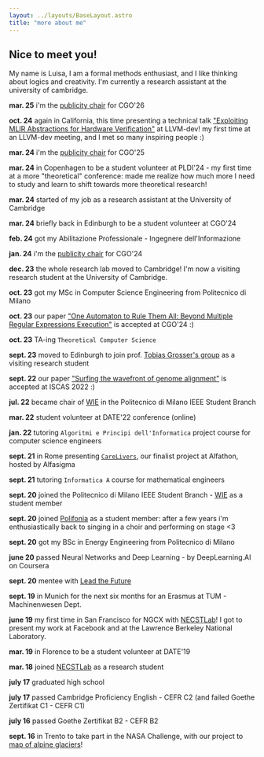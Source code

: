 ```yaml
---
layout: ../layouts/BaseLayout.astro
title: "more about me"
---
```


## Nice to meet you!
My name is Luisa, I am a formal methods enthusiast, and I like thinking about logics and creativity.
I'm currently a research assistant at the university of cambridge.

**mar. 25** i'm the [publicity chair](https://2026.cgo.org/committee/cgo-2026-organizing-committee) for CGO'26

**oct. 24** again in California, this time presenting a technical talk ["Exploiting MLIR Abstractions for Hardware Verification"](https://www.youtube.com/watch?v=ga0VHhwmKMM&t=682s) at LLVM-dev! my first time at an LLVM-dev meeting, and I met so many inspiring people :)

**mar. 24** i'm the [publicity chair](https://2025.cgo.org/committee/cgo-2025-organizing-committee) for CGO'25

**mar. 24** in Copenhagen to be a student volunteer at PLDI'24 - my first time at a more "theoretical" conference: made me realize how much more I need to study and learn to shift towards more theoretical research!

**mar. 24** started of my job as a research assistant at the University of Cambridge

**mar. 24** briefly back in Edinburgh to be a student volunteer at CGO'24

**feb. 24** got my Abilitazione Professionale - Ingegnere dell'Informazione

**jan. 24** i'm the [publicity chair](https://conf.researchr.org/committee/cgo-2024/cgo-2024-organizing-committee) for CGO'24

**dec. 23** the whole research lab moved to Cambridge! I'm now a visiting research student at the University of Cambridge.

**oct. 23** got my MSc in Computer Science Engineering from Politecnico di Milano

**oct. 23** our paper ["One Automaton to Rule Them All: Beyond Multiple Regular Expressions Execution"](https://scholar.google.com/citations?view_op=view_citation&hl=en&user=q1-QIqUAAAAJ&citation_for_view=q1-QIqUAAAAJ:u-x6o8ySG0sC) is accepted at CGO'24 :)

**oct. 23** TA-ing `Theoretical Computer Science`

**sept. 23** moved to Edinburgh to join prof. [Tobias Grosser's group](https://grosser.science/) as a visiting research student

**sept. 22** our paper ["Surfing the wavefront of genome alignment"](https://ieeexplore.ieee.org/iel7/9937201/9937203/09937706.pdf) is accepted at ISCAS 2022 :)

**jul. 22** became chair of [WIE](https://www.ieee.org/membership/women/) in the Politecnico di Milano IEEE Student Branch

**mar. 22** student volunteer at DATE'22 conference (online)

**jan. 22** tutoring `Algoritmi e Principi dell'Informatica` project course for computer science engineers

**sept. 21** in Rome presenting [`CareLivers`](https://www.deib.polimi.it/eng/news/details/1004), our finalist project at Alfathon, hosted by Alfasigma

**sept. 21** tutoring `Informatica A` course for mathematical engineers

**sept. 20** joined the Politecnico di Milano IEEE Student Branch - [WIE](https://www.ieee.org/membership/women/) as a student member

**sept. 20** joined [Polifonia](https://www.polifoniapolimi.it/) as a student member: after a few years i'm enthusiastically back to singing in a choir and performing on stage <3

**sept. 20** got my BSc in Energy Engineering from Politecnico di Milano

**june 20** passed Neural Networks and Deep Learning - by DeepLearning.AI on Coursera

**sept. 20** mentee with [Lead the Future](https://leadthefuture.tech)

**sept. 19** in Munich for the next six months for an Erasmus at TUM - Machinenwesen Dept.

**june 19** my first time in San Francisco for NGCX with [NECSTLab](https://necst.it/)! I got to 
present my work at Facebook and at the Lawrence Berkeley National Laboratory. 

**mar. 19** in Florence to be a student volunteer at DATE'19

**mar. 18** joined [NECSTLab](https://necst.it/) as a research student

**july 17** graduated high school

**july 17** passed Cambridge Proficiency English - CEFR C2 (and failed Goethe Zertifikat C1 - CEFR C1)

**july 16** passed Goethe Zertifikat B2 - CEFR B2

**sept. 16** in Trento to take part in the NASA Challenge, with our project to [map of alpine glaciers](http://www.ghiacciaitrentini.altervista.org/)!
